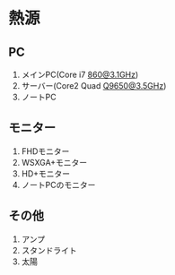 # 熱源
## PC
1. メインPC(Core i7 860@3.1GHz)
2. サーバー(Core2 Quad Q9650@3.5GHz)
3. ノートPC
## モニター
1. FHDモニター
2. WSXGA+モニター
3. HD+モニター
4. ノートPCのモニター
## その他
1. アンプ
2. スタンドライト
3. 太陽
